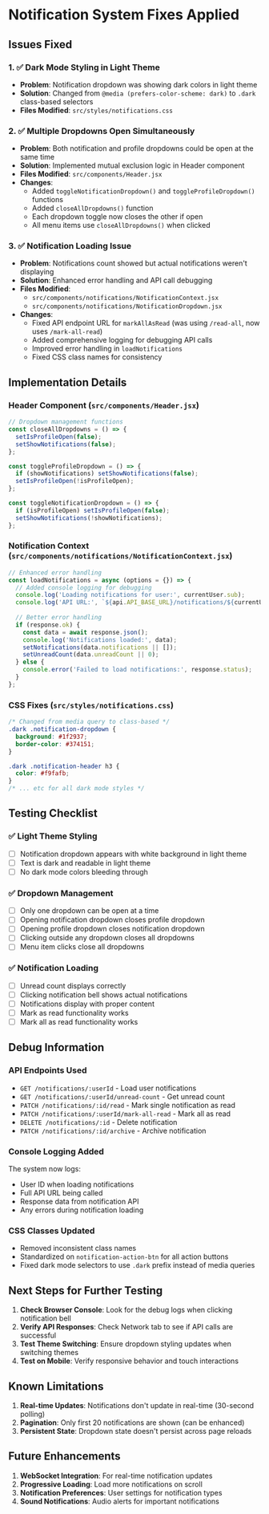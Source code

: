 # Notification System Fixes Applied

## Issues Fixed

### 1. ✅ Dark Mode Styling in Light Theme
- **Problem**: Notification dropdown was showing dark colors in light theme
- **Solution**: Changed from `@media (prefers-color-scheme: dark)` to `.dark` class-based selectors
- **Files Modified**: `src/styles/notifications.css`

### 2. ✅ Multiple Dropdowns Open Simultaneously  
- **Problem**: Both notification and profile dropdowns could be open at the same time
- **Solution**: Implemented mutual exclusion logic in Header component
- **Files Modified**: `src/components/Header.jsx`
- **Changes**:
  - Added `toggleNotificationDropdown()` and `toggleProfileDropdown()` functions
  - Added `closeAllDropdowns()` function
  - Each dropdown toggle now closes the other if open
  - All menu items use `closeAllDropdowns()` when clicked

### 3. ✅ Notification Loading Issue
- **Problem**: Notifications count showed but actual notifications weren't displaying
- **Solution**: Enhanced error handling and API call debugging
- **Files Modified**: 
  - `src/components/notifications/NotificationContext.jsx`
  - `src/components/notifications/NotificationDropdown.jsx`
- **Changes**:
  - Fixed API endpoint URL for `markAllAsRead` (was using `/read-all`, now uses `/mark-all-read`)
  - Added comprehensive logging for debugging API calls
  - Improved error handling in `loadNotifications`
  - Fixed CSS class names for consistency

## Implementation Details

### Header Component (`src/components/Header.jsx`)
```jsx
// Dropdown management functions
const closeAllDropdowns = () => {
  setIsProfileOpen(false);
  setShowNotifications(false);
};

const toggleProfileDropdown = () => {
  if (showNotifications) setShowNotifications(false);
  setIsProfileOpen(!isProfileOpen);
};

const toggleNotificationDropdown = () => {
  if (isProfileOpen) setIsProfileOpen(false);
  setShowNotifications(!showNotifications);
};
```

### Notification Context (`src/components/notifications/NotificationContext.jsx`)
```jsx
// Enhanced error handling
const loadNotifications = async (options = {}) => {
  // Added console logging for debugging
  console.log('Loading notifications for user:', currentUser.sub);
  console.log('API URL:', `${api.API_BASE_URL}/notifications/${currentUser.sub}?${queryParams}`);
  
  // Better error handling
  if (response.ok) {
    const data = await response.json();
    console.log('Notifications loaded:', data);
    setNotifications(data.notifications || []);
    setUnreadCount(data.unreadCount || 0);
  } else {
    console.error('Failed to load notifications:', response.status);
  }
};
```

### CSS Fixes (`src/styles/notifications.css`)
```css
/* Changed from media query to class-based */
.dark .notification-dropdown {
  background: #1f2937;
  border-color: #374151;
}

.dark .notification-header h3 {
  color: #f9fafb;
}
/* ... etc for all dark mode styles */
```

## Testing Checklist

### ✅ Light Theme Styling
- [ ] Notification dropdown appears with white background in light theme
- [ ] Text is dark and readable in light theme
- [ ] No dark mode colors bleeding through

### ✅ Dropdown Management
- [ ] Only one dropdown can be open at a time
- [ ] Opening notification dropdown closes profile dropdown
- [ ] Opening profile dropdown closes notification dropdown
- [ ] Clicking outside any dropdown closes all dropdowns
- [ ] Menu item clicks close all dropdowns

### ✅ Notification Loading
- [ ] Unread count displays correctly
- [ ] Clicking notification bell shows actual notifications
- [ ] Notifications display with proper content
- [ ] Mark as read functionality works
- [ ] Mark all as read functionality works

## Debug Information

### API Endpoints Used
- `GET /notifications/:userId` - Load user notifications
- `GET /notifications/:userId/unread-count` - Get unread count
- `PATCH /notifications/:id/read` - Mark single notification as read
- `PATCH /notifications/:userId/mark-all-read` - Mark all as read
- `DELETE /notifications/:id` - Delete notification
- `PATCH /notifications/:id/archive` - Archive notification

### Console Logging Added
The system now logs:
- User ID when loading notifications
- Full API URL being called
- Response data from notification API
- Any errors during notification loading

### CSS Classes Updated
- Removed inconsistent class names
- Standardized on `notification-action-btn` for all action buttons
- Fixed dark mode selectors to use `.dark` prefix instead of media queries

## Next Steps for Further Testing

1. **Check Browser Console**: Look for the debug logs when clicking notification bell
2. **Verify API Responses**: Check Network tab to see if API calls are successful
3. **Test Theme Switching**: Ensure dropdown styling updates when switching themes
4. **Test on Mobile**: Verify responsive behavior and touch interactions

## Known Limitations

1. **Real-time Updates**: Notifications don't update in real-time (30-second polling)
2. **Pagination**: Only first 20 notifications are shown (can be enhanced)
3. **Persistent State**: Dropdown state doesn't persist across page reloads

## Future Enhancements

1. **WebSocket Integration**: For real-time notification updates
2. **Progressive Loading**: Load more notifications on scroll
3. **Notification Preferences**: User settings for notification types
4. **Sound Notifications**: Audio alerts for important notifications

